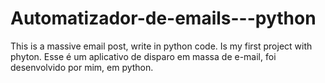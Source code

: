 # Automatizador-de-emails---python
This is a massive email post, write in python code. Is my first project with phyton.  Esse é um aplicativo de disparo em massa de e-mail, foi desenvolvido por mim, em python.
